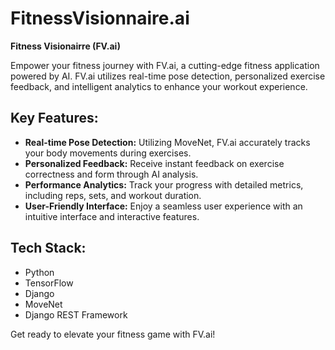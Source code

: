 # FitnessVisionnaire.ai

**Fitness Visionairre (FV.ai)**

Empower your fitness journey with FV.ai, a cutting-edge fitness application powered by AI. FV.ai utilizes real-time pose detection, personalized exercise feedback, and intelligent analytics to enhance your workout experience.

## Key Features:

- **Real-time Pose Detection:** Utilizing MoveNet, FV.ai accurately tracks your body movements during exercises.
- **Personalized Feedback:** Receive instant feedback on exercise correctness and form through AI analysis.
- **Performance Analytics:** Track your progress with detailed metrics, including reps, sets, and workout duration.
- **User-Friendly Interface:** Enjoy a seamless user experience with an intuitive interface and interactive features.

## Tech Stack:

- Python
- TensorFlow
- Django
- MoveNet
- Django REST Framework

Get ready to elevate your fitness game with FV.ai!
